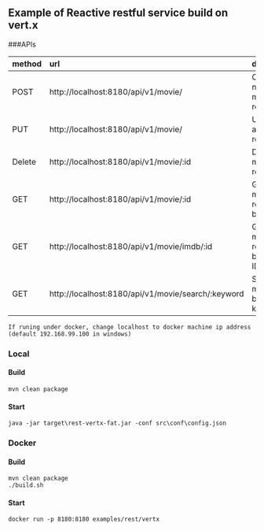 ## Example of Reactive restful service build on vert.x

###APIs

|method|url|desc|
|:---|:---|:---|
|POST|http://localhost:8180/api/v1/movie/|Create a new movie record|
|PUT|http://localhost:8180/api/v1/movie/|Update a movie record|
|Delete|http://localhost:8180/api/v1/movie/:id|Delete a movie record|
|GET|http://localhost:8180/api/v1/movie/:id|Get a movie record by ID|
|GET|http://localhost:8180/api/v1/movie/imdb/:id|Get a movie record by Imdb ID|
|GET|http://localhost:8180/api/v1/movie/search/:keyword|Search movie by keyword|

```
If runing under docker, change localhost to docker machine ip address (default 192.168.99.100 in windows)
```

### Local 

#### Build
```
mvn clean package
```

#### Start
```
java -jar target\rest-vertx-fat.jar -conf src\conf\config.json
```

### Docker

#### Build
```
mvn clean package
./build.sh
```

#### Start
```
docker run -p 8180:8180 examples/rest/vertx
```
